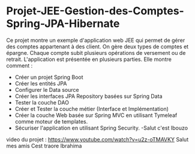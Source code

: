 # Projet-JEE-Gestion-des-Comptes-Spring-JPA-Hibernate

Ce projet montre un exemple d'application web JEE qui permet de gérer des comptes appartenant à des client. On gère deux types de comptes et épargne. Chaque compte subit plusieurs opérations de versement ou de retrait. L'application est présentée en plusieurs parties. Elle montre comment :
- Créer un projet Spring Boot
- Créer les entités JPA
- Configurer le Data source
- Créer les interfaces JPA Repository basées sur Spring Data
- Tester la couche DAO
- Créer et Tester la couche métier (Interface et Implémentation)
- Créer la couche Web basée sur Spring MVC en utilisant Tymeleaf comme moteur de templates.
- Sécuriser l'application en utilisant Spring Security.
-Salut c'est Ibouzo

video du projet : https://www.youtube.com/watch?v=u2z-oTMAVKY
Salut mes amis
Cest traore Ibrahima
